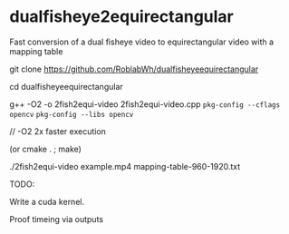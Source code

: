 # dualfisheye2equirectangular
Fast conversion of a dual fisheye video to equirectangular video with a mapping table

git clone https://github.com/RoblabWh/dualfisheyeequirectangular

cd dualfisheyeequirectangular

g++ -O2  -o 2fish2equi-video 2fish2equi-video.cpp  `pkg-config --cflags opencv` `pkg-config --libs opencv`

// -O2 2x faster execution

(or cmake . ; make)


./2fish2equi-video example.mp4 mapping-table-960-1920.txt

TODO:

Write a cuda kernel.

Proof timeing via outputs
